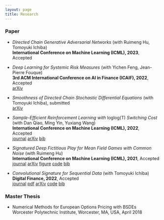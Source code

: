 ```yaml
---
layout: page
title: Research
---
```


### Paper
* *Directed Chain Generative Adversarial Networks* (with Ruimeng Hu, Tomoyuki Ichiba)\
  **International Conference on Machine Learning (ICML), 2023**, Accepted
  
* *Deep Learning for Systemic Risk Measures* (with Yichen Feng, Jean-Pierre Fouque)\
  **3rd ACM International Conference on AI in Finance (ICAIF), 2022**, Accepted  
  [<span class="label label-grey">arXiv</span>](https://arxiv.org/abs/2207.00739)
  
* *Smoothness of Directed Chain Stochastic Differential Equations* (with Tomoyuki Ichiba), submitted  
  [<span class="label label-grey">arXiv</span>](https://arxiv.org/abs/2202.09354)

* *Sample-Efficient Reinforcement Learning with* loglog(T) *Switching Cost* (with Dan Qiao, Ming Yin, Yuxiang Wang)\
  **International Conference on Machine Learning (ICML), 2022**, Accepted  
  [<span class="label label-grey">journal</span>](https://proceedings.mlr.press/v162/qiao22a.html)
  [<span class="label label-grey">arXiv</span>](https://arxiv.org/abs/2202.06385)
  [<span class="label label-grey">bib</span>](pmlr-v162-qiao22a.bib)


* *Signatured Deep Fictitious Play for Mean Field Games with Common Noise* (with Ruimeng Hu)\
  **International Conference on Machine Learning (ICML), 2021**, Accepted  
  [<span class="label label-grey">journal</span>](http://proceedings.mlr.press/v139/min21a.html) 
  [<span class="label label-grey">arXiv</span>](https://arxiv.org/abs/2106.03272) 
  [<span class="label label-grey">figure</span>](SigDFP_icml.png) 
  [<span class="label label-grey">code</span>](https://github.com/mmin0/SigDFP) 
  [<span class="label label-grey">bib</span>](pmlr-v139-min21a.bib)
  
* *Convolutional Signature for Sequential Data* (with Tomoyuki Ichiba) \
  **Digital Finance, 2022**, Accepted  
  [<span class="label label-grey">journal</span>](https://link.springer.com/article/10.1007/s42521-022-00049-7) 
  [<span class="label label-grey">pdf</span>](https://rdcu.be/cKGjc) 
  [<span class="label label-grey">arXiv</span>](https://arxiv.org/abs/2009.06719) 
  [<span class="label label-grey">code</span>](https://github.com/mmin0/CNNSig)
  [<span class="label label-grey">bib</span>](conv_sig.bib)


### Master Thesis
* Numerical Methods for European Options Pricing with BSDEs  
Worcester Polytechnic Institute, Worcester, MA, USA, April 2018 

